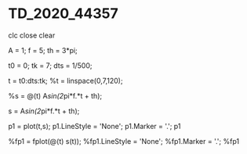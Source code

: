 # TD_2020_44357
clc
close
clear



A = 1;
f = 5;
th = 3*pi;

t0 = 0;
tk = 7;
dts = 1/500;


t = t0:dts:tk;
%t = linspace(0,7,120);


%s = @(t) A*sin(2*pi*f.*t + th);

s = A*sin(2*pi*f.*t + th);


p1 = plot(t,s);
p1.LineStyle = 'None';
p1.Marker = '.';
p1

%fp1 = fplot(@(t) s(t));
%fp1.LineStyle = 'None';
%fp1.Marker = '.';
%fp1

